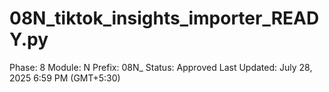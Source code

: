 # 08N_tiktok_insights_importer_READY.py

Phase: 8
Module: N
Prefix: 08N_
Status: Approved
Last Updated: July 28, 2025 6:59 PM (GMT+5:30)

